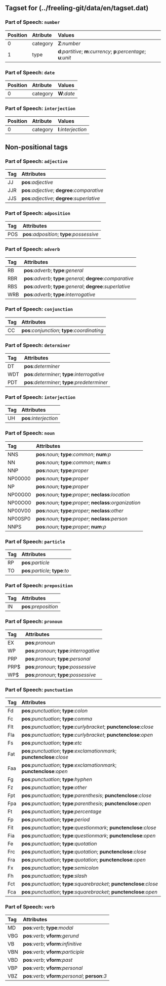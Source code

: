## Tagset for (../freeling-git/data/en/tagset.dat)


### Part of Speech: `number`
| Position | Atribute | Values |
|:----     |:----     |:----   |
| 0        | category | **Z**:_number_ |
| 1 | type |   **d**:_partitive_;   **m**:_currency_;   **p**:_percentage_;   **u**:_unit_|

### Part of Speech: `date`
| Position | Atribute | Values |
|:----     |:----     |:----   |
| 0        | category | **W**:_date_ |

### Part of Speech: `interjection`
| Position | Atribute | Values |
|:----     |:----     |:----   |
| 0        | category | **I**:_interjection_ |


## Non-positional tags

### Part of Speech: `adjective`
| Tag  | Attributes |
|:---- |:----       |
| JJ |  **pos**:_adjective_|
| JJR | **pos**:_adjective_;   **degree**:_comparative_|
| JJS | **pos**:_adjective_;   **degree**:_superlative_|

### Part of Speech: `adposition`
| Tag  | Attributes |
|:---- |:----       |
| POS | **pos**:_adposition_;   **type**:_possessive_|

### Part of Speech: `adverb`
| Tag  | Attributes |
|:---- |:----       |
| RB | **pos**:_adverb_;   **type**:_general_|
| RBR | **pos**:_adverb_;  **type**:_general_;   **degree**:_comparative_|
| RBS | **pos**:_adverb_;  **type**:_general_;   **degree**:_superlative_|
| WRB | **pos**:_adverb_;   **type**:_interrogative_|

### Part of Speech: `conjunction`
| Tag  | Attributes |
|:---- |:----       |
| CC | **pos**:_conjunction_;   **type**:_coordinating_|

### Part of Speech: `determiner`
| Tag  | Attributes |
|:---- |:----       |
| DT |  **pos**:_determiner_|
| WDT | **pos**:_determiner_;   **type**:_interrogative_|
| PDT | **pos**:_determiner_;   **type**:_predeterminer_|

### Part of Speech: `interjection`
| Tag  | Attributes |
|:---- |:----       |
| UH |  **pos**:_interjection_|

### Part of Speech: `noun`
| Tag  | Attributes |
|:---- |:----       |
| NNS | **pos**:_noun_;  **type**:_common_;   **num**:_p_|
| NN | **pos**:_noun_;  **type**:_common_;   **num**:_s_|
| NNP | **pos**:_noun_;   **type**:_proper_|
| NP00000 | **pos**:_noun_;   **type**:_proper_|
| NP | **pos**:_noun_;   **type**:_proper_|
| NP00G00 | **pos**:_noun_;  **type**:_proper_;   **neclass**:_location_|
| NP00O00 | **pos**:_noun_;  **type**:_proper_;   **neclass**:_organization_|
| NP00V00 | **pos**:_noun_;  **type**:_proper_;   **neclass**:_other_|
| NP00SP0 | **pos**:_noun_;  **type**:_proper_;   **neclass**:_person_|
| NNPS | **pos**:_noun_;  **type**:_proper_;   **num**:_p_|

### Part of Speech: `particle`
| Tag  | Attributes |
|:---- |:----       |
| RP |  **pos**:_particle_|
| TO | **pos**:_particle_;   **type**:_to_|

### Part of Speech: `preposition`
| Tag  | Attributes |
|:---- |:----       |
| IN |  **pos**:_preposition_|

### Part of Speech: `pronoun`
| Tag  | Attributes |
|:---- |:----       |
| EX |  **pos**:_pronoun_|
| WP | **pos**:_pronoun_;   **type**:_interrogative_|
| PRP | **pos**:_pronoun_;   **type**:_personal_|
| PRP$ | **pos**:_pronoun_;   **type**:_possessive_|
| WP$ | **pos**:_pronoun_;   **type**:_possessive_|

### Part of Speech: `punctuation`
| Tag  | Attributes |
|:---- |:----       |
| Fd | **pos**:_punctuation_;   **type**:_colon_|
| Fc | **pos**:_punctuation_;   **type**:_comma_|
| Flt | **pos**:_punctuation_;  **type**:_curlybracket_;   **punctenclose**:_close_|
| Fla | **pos**:_punctuation_;  **type**:_curlybracket_;   **punctenclose**:_open_|
| Fs | **pos**:_punctuation_;   **type**:_etc_|
| Fat | **pos**:_punctuation_;  **type**:_exclamationmark_;   **punctenclose**:_close_|
| Faa | **pos**:_punctuation_;  **type**:_exclamationmark_;   **punctenclose**:_open_|
| Fg | **pos**:_punctuation_;   **type**:_hyphen_|
| Fz | **pos**:_punctuation_;   **type**:_other_|
| Fpt | **pos**:_punctuation_;  **type**:_parenthesis_;   **punctenclose**:_close_|
| Fpa | **pos**:_punctuation_;  **type**:_parenthesis_;   **punctenclose**:_open_|
| Ft | **pos**:_punctuation_;   **type**:_percentage_|
| Fp | **pos**:_punctuation_;   **type**:_period_|
| Fit | **pos**:_punctuation_;  **type**:_questionmark_;   **punctenclose**:_close_|
| Fia | **pos**:_punctuation_;  **type**:_questionmark_;   **punctenclose**:_open_|
| Fe | **pos**:_punctuation_;   **type**:_quotation_|
| Frc | **pos**:_punctuation_;  **type**:_quotation_;   **punctenclose**:_close_|
| Fra | **pos**:_punctuation_;  **type**:_quotation_;   **punctenclose**:_open_|
| Fx | **pos**:_punctuation_;   **type**:_semicolon_|
| Fh | **pos**:_punctuation_;   **type**:_slash_|
| Fct | **pos**:_punctuation_;  **type**:_squarebracket_;   **punctenclose**:_close_|
| Fca | **pos**:_punctuation_;  **type**:_squarebracket_;   **punctenclose**:_open_|

### Part of Speech: `verb`
| Tag  | Attributes |
|:---- |:----       |
| MD | **pos**:_verb_;   **type**:_modal_|
| VBG | **pos**:_verb_;   **vform**:_gerund_|
| VB | **pos**:_verb_;   **vform**:_infinitive_|
| VBN | **pos**:_verb_;   **vform**:_participle_|
| VBD | **pos**:_verb_;   **vform**:_past_|
| VBP | **pos**:_verb_;   **vform**:_personal_|
| VBZ | **pos**:_verb_;  **vform**:_personal_;   **person**:_3_|
